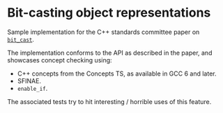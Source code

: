 # Bit-casting object representations

Sample implementation for the C++ standards committee paper on <a
href="http://wg21.link/P0476">`bit_cast`</a>.

The implementation conforms to the API as described in the paper, and showcases
concept checking using:

* C++ concepts from the Concepts TS, as available in GCC 6 and later.
* SFINAE.
* `enable_if`.

The associated tests try to hit interesting / horrible uses of this feature.
